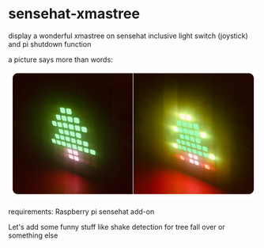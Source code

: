 # sensehat-xmastree
display a wonderful xmastree on sensehat inclusive light switch (joystick) and pi shutdown function

a picture says more than words:
<p align="center"><img src="https://github.com/Raspfarbend/sensehat-xmastree/blob/master/xmastree%20lights%20toggle.png" /></p>



requirements:
Raspberry pi
sensehat add-on


Let's add some funny stuff
like shake detection for tree fall over or something else
